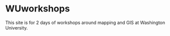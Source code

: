 # WUworkshops
This site is for 2 days of workshops around mapping and GIS at Washington University. 

